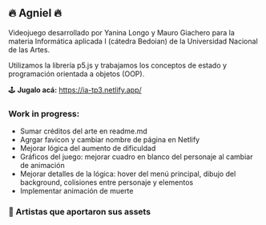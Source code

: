 ## 🔥 Agniel 🔥

Videojuego desarrollado por Yanina Longo y Mauro Giachero para la materia Informática aplicada I (cátedra Bedoian) de la Universidad Nacional de las Artes.

Utilizamos la librería p5.js y trabajamos los conceptos de estado y programación orientada a objetos (OOP).

🕹 **Jugalo acá:** https://ia-tp3.netlify.app/

### Work in progress:

- Sumar créditos del arte en readme.md
- Agrgar favicon y cambiar nombre de página en Netlify
- Mejorar lógica del aumento de dificuldad
- Gráficos del juego: mejorar cuadro en blanco del personaje al cambiar de animación
- Mejorar detalles de la lógica: hover del menú principal, dibujo del background, colisiones entre personaje y elementos
- Implementar animación de muerte

### 🎨 Artistas que aportaron sus assets
